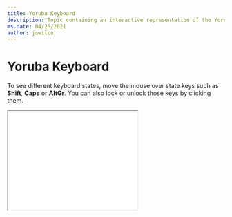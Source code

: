 ```yaml
--- 
title: Yoruba Keyboard 
description: Topic containing an interactive representation of the Yoruba Keyboard 
ms.date: 04/26/2021 
author: jowilco 
--- 
```

 
# Yoruba Keyboard 
 
To see different keyboard states, move the mouse over state keys such as **Shift**, **Caps** or **AltGr**. You can also lock or unlock those keys by clicking them. 
 
<iframe src="kbdyba.html" height="230"></iframe> 
